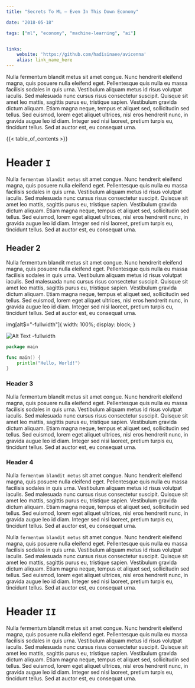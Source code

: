 ```yaml
---
title: "Secrets To ML – Even In This Down Economy"

date: "2018-05-18"

tags: ["ml", "economy", "machine-learning", "ai"]


links:
    website: 'https://github.com/hadisinaee/avicenna'
    alias: link_name_here
---
```

Nulla fermentum blandit metus sit amet congue. Nunc hendrerit eleifend magna, quis posuere nulla eleifend eget. Pellentesque quis nulla eu massa facilisis sodales in quis urna. Vestibulum aliquam metus id risus volutpat iaculis. Sed malesuada nunc cursus risus consectetur suscipit. Quisque sit amet leo mattis, sagittis purus eu, tristique sapien. Vestibulum gravida dictum aliquam. Etiam magna neque, tempus et aliquet sed, sollicitudin sed tellus. Sed euismod, lorem eget aliquet ultrices, nisl eros hendrerit nunc, in gravida augue leo id diam. Integer sed nisi laoreet, pretium turpis eu, tincidunt tellus. Sed at auctor est, eu consequat urna.

{{< table_of_contents >}}

# Header `I`

Nulla `fermentum blandit metus` sit amet congue. Nunc hendrerit eleifend magna, quis posuere nulla eleifend eget. Pellentesque quis nulla eu massa facilisis sodales in quis urna. Vestibulum aliquam metus id risus volutpat iaculis. Sed malesuada nunc cursus risus consectetur suscipit. Quisque sit amet leo mattis, sagittis purus eu, tristique sapien. Vestibulum gravida dictum aliquam. Etiam magna neque, tempus et aliquet sed, sollicitudin sed tellus. Sed euismod, lorem eget aliquet ultrices, nisl eros hendrerit nunc, in gravida augue leo id diam. Integer sed nisi laoreet, pretium turpis eu, tincidunt tellus. Sed at auctor est, eu consequat urna.

## Header 2

Nulla fermentum blandit metus sit amet congue. Nunc hendrerit eleifend magna, quis posuere nulla eleifend eget. Pellentesque quis nulla eu massa facilisis sodales in quis urna. Vestibulum aliquam metus id risus volutpat iaculis. Sed malesuada nunc cursus risus consectetur suscipit. Quisque sit amet leo mattis, sagittis purus eu, tristique sapien. Vestibulum gravida dictum aliquam. Etiam magna neque, tempus et aliquet sed, sollicitudin sed tellus. Sed euismod, lorem eget aliquet ultrices, nisl eros hendrerit nunc, in gravida augue leo id diam. Integer sed nisi laoreet, pretium turpis eu, tincidunt tellus. Sed at auctor est, eu consequat urna.

img[alt$="-fullwidth"]{
  width:  100%;
  display: block;
}

![Alt Text -fullwidth](cs_process-1.png "Optional Title") 

```go
package main

func main() {
    println("Hello, World!")
}

```

### Header 3

Nulla fermentum blandit metus sit amet congue. Nunc hendrerit eleifend magna, quis posuere nulla eleifend eget. Pellentesque quis nulla eu massa facilisis sodales in quis urna. Vestibulum aliquam metus id risus volutpat iaculis. Sed malesuada nunc cursus risus consectetur suscipit. Quisque sit amet leo mattis, sagittis purus eu, tristique sapien. Vestibulum gravida dictum aliquam. Etiam magna neque, tempus et aliquet sed, sollicitudin sed tellus. Sed euismod, lorem eget aliquet ultrices, nisl eros hendrerit nunc, in gravida augue leo id diam. Integer sed nisi laoreet, pretium turpis eu, tincidunt tellus. Sed at auctor est, eu consequat urna.

### Header 4
Nulla `fermentum blandit metus` sit amet congue. Nunc hendrerit eleifend magna, quis posuere nulla eleifend eget. Pellentesque quis nulla eu massa facilisis sodales in quis urna. Vestibulum aliquam metus id risus volutpat iaculis. Sed malesuada nunc cursus risus consectetur suscipit. Quisque sit amet leo mattis, sagittis purus eu, tristique sapien. Vestibulum gravida dictum aliquam. Etiam magna neque, tempus et aliquet sed, sollicitudin sed tellus. Sed euismod, lorem eget aliquet ultrices, nisl eros hendrerit nunc, in gravida augue leo id diam. Integer sed nisi laoreet, pretium turpis eu, tincidunt tellus. Sed at auctor est, eu consequat urna.

Nulla `fermentum blandit metus` sit amet congue. Nunc hendrerit eleifend magna, quis posuere nulla eleifend eget. Pellentesque quis nulla eu massa facilisis sodales in quis urna. Vestibulum aliquam metus id risus volutpat iaculis. Sed malesuada nunc cursus risus consectetur suscipit. Quisque sit amet leo mattis, sagittis purus eu, tristique sapien. Vestibulum gravida dictum aliquam. Etiam magna neque, tempus et aliquet sed, sollicitudin sed tellus. Sed euismod, lorem eget aliquet ultrices, nisl eros hendrerit nunc, in gravida augue leo id diam. Integer sed nisi laoreet, pretium turpis eu, tincidunt tellus. Sed at auctor est, eu consequat urna.

# Header `II`

Nulla fermentum blandit metus sit amet congue. Nunc hendrerit eleifend magna, quis posuere nulla eleifend eget. Pellentesque quis nulla eu massa facilisis sodales in quis urna. Vestibulum aliquam metus id risus volutpat iaculis. Sed malesuada nunc cursus risus consectetur suscipit. Quisque sit amet leo mattis, sagittis purus eu, tristique sapien. Vestibulum gravida dictum aliquam. Etiam magna neque, tempus et aliquet sed, sollicitudin sed tellus. Sed euismod, lorem eget aliquet ultrices, nisl eros hendrerit nunc, in gravida augue leo id diam. Integer sed nisi laoreet, pretium turpis eu, tincidunt tellus. Sed at auctor est, eu consequat urna.
